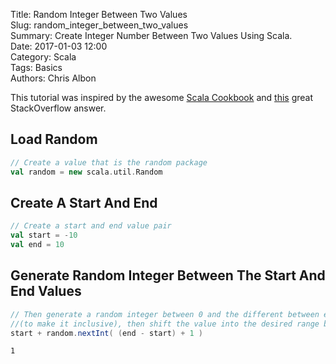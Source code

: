 Title: Random Integer Between Two Values   
Slug: random_integer_between_two_values  
Summary: Create Integer Number Between Two Values Using Scala.  
Date: 2017-01-03 12:00  
Category: Scala  
Tags: Basics  
Authors: Chris Albon

This tutorial was inspired by the awesome [Scala Cookbook](http://amzn.to/2lxbrxN) and [this](http://stackoverflow.com/posts/39402721/revisions) great StackOverflow answer.

## Load Random


```scala
// Create a value that is the random package
val random = new scala.util.Random
```

## Create A Start And End


```scala
// Create a start and end value pair
val start = -10
val end = 10
```

## Generate Random Integer Between The Start And End Values


```scala
// Then generate a random integer between 0 and the different between end and start + 1
//(to make it inclusive), then shift the value into the desired range by added the start value
start + random.nextInt( (end - start) + 1 )  
```




    1
